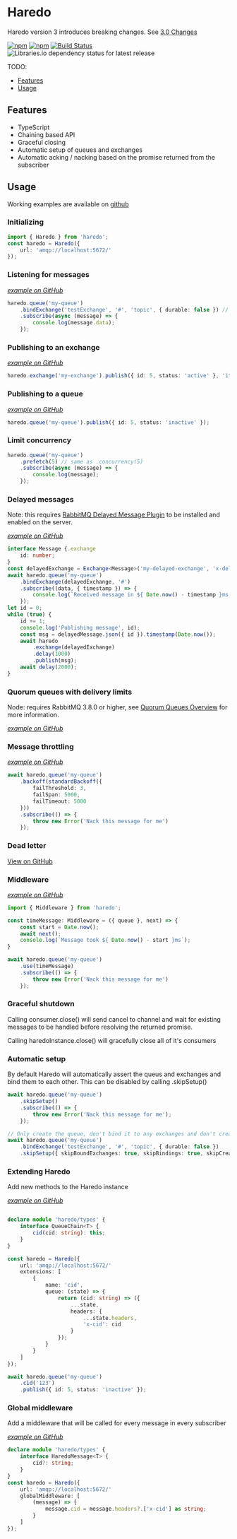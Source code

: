 # Haredo

<Warning>Haredo version 3 introduces breaking changes. See [3.0 Changes](Changes-3.0.md)</Warning>

[![npm](https://img.shields.io/npm/v/haredo.svg)](https://www.npmjs.com/package/haredo)
[![npm](https://img.shields.io/npm/dw/haredo.svg)](https://www.npmjs.com/package/haredo)
[![Build Status](https://travis-ci.com/KristjanTammekivi/Haredo.svg?token=5sH57fp4gyjYbXpM9ZY9&branch=master)](https://travis-ci.com/KristjanTammekivi/Haredo)
![Libraries.io dependency status for latest release](https://img.shields.io/librariesio/release/npm/haredo)

TODO:

- [Features](#features)
- [Usage](#usage)

## Features

 - TypeScript
 - Chaining based API
 - Graceful closing
 - Automatic setup of queues and exchanges
 - Automatic acking / nacking based on the promise returned from the subscriber

## Usage

Working examples are available on [github](https://github.com/KristjanTammekivi/Haredo/tree/master/src/examples)

### Initializing

```typescript
import { Haredo } from 'haredo';
const haredo = Haredo({
    url: 'amqp://localhost:5672/'
});
```

### Listening for messages

_[example on GitHub](https://github.com/KristjanTammekivi/Haredo/blob/master/src/examples/routing.ts)_

```typescript
haredo.queue('my-queue')
    .bindExchange('testExchange', '#', 'topic', { durable: false }) // Can be omitted if you don't want to bind the queue to an exchange right now
    .subscribe(async (message) => {
        console.log(message.data);
    });
```

### Publishing to an exchange

_[example on GitHub](https://github.com/KristjanTammekivi/Haredo/blob/master/src/examples/routing.ts)_

```typescript
haredo.exchange('my-exchange').publish({ id: 5, status: 'active' }, 'item.created');
```

### Publishing to a queue

_[example on GitHub](https://github.com/KristjanTammekivi/Haredo/blob/master/src/examples/simple.ts)_

```typescript
haredo.queue('my-queue').publish({ id: 5, status: 'inactive' });
```

### Limit concurrency

```typescript
haredo.queue('my-queue')
    .prefetch(5) // same as .concurrency(5)
    .subscribe(async (message) => {
        console.log(message);
    });
```

### Delayed messages

Note: this requires [RabbitMQ Delayed Message Plugin](https://github.com/rabbitmq/rabbitmq-delayed-message-exchange) to be installed and enabled on the server.

_[example on GitHub](https://github.com/KristjanTammekivi/Haredo/blob/master/src/examples/delayed-exchange.ts)_

```typescript
interface Message {.exchange
    id: number;
}
const delayedExchange = Exchange<Message>('my-delayed-exchange', 'x-delayed-message').delayed('topic');
await haredo.queue('my-queue')
    .bindExchange(delayedExchange, '#')
    .subscribe((data, { timestamp }) => {
        console.log(`Received message in ${ Date.now() - timestamp }ms id:${ data.id } `);
    });
let id = 0;
while (true) {
    id += 1;
    console.log('Publishing message', id);
    const msg = delayedMessage.json({ id }).timestamp(Date.now());
    await haredo
        .exchange(delayedExchange)
        .delay(1000)
        .publish(msg);
    await delay(2000);
}
```

### Quorum queues with delivery limits

Node: requires RabbitMQ 3.8.0 or higher, see [Quorum Queues Overview](https://www.rabbitmq.com/quorum-queues.html) for more information.

_[example on GitHub](https://github.com/KristjanTammekivi/Haredo/blob/master/src/examples/quorum.ts)_

### Message throttling

_[example on GitHub](https://github.com/KristjanTammekivi/Haredo/blob/master/src/examples/backoff.ts)_

```typescript
await haredo.queue('my-queue')
    .backoff(standardBackoff({
        failThreshold: 3,
        failSpan: 5000,
        failTimeout: 5000
    }))
    .subscribe(() => {
        throw new Error('Nack this message for me')
    });
```

### Dead letter

[View on GitHub](https://github.com/KristjanTammekivi/Haredo/blob/master/src/examples/dead-letter-exchange.ts)

### Middleware

_[example on GitHub](https://github.com/KristjanTammekivi/Haredo/blob/master/src/examples/middleware.ts)_

```typescript
import { Middleware } from 'haredo';

const timeMessage: Middleware = ({ queue }, next) => {
    const start = Date.now();
    await next();
    console.log(`Message took ${ Date.now() - start }ms`);
}

await haredo.queue('my-queue')
    .use(timeMessage)
    .subscribe(() => {
        throw new Error('Nack this message for me')
    });
```

### Graceful shutdown

Calling consumer.close() will send cancel to channel and wait for existing messages to be handled before resolving the returned promise.

Calling haredoInstance.close() will gracefully close all of it's consumers

### Automatic setup

By default Haredo will automatically assert the queus and exchanges and bind them
to each other. This can be disabled by calling .skipSetup()

```typescript
await haredo.queue('my-queue')
    .skipSetup()
    .subscribe(() => {
        throw new Error('Nack this message for me');
    });

// Only create the queue, don't bind it to any exchanges and don't create any exchanges
await haredo.queue('my-queue')
    .bindExchange('testExchange', '#', 'topic', { durable: false })
    .skipSetup({ skipBoundExchanges: true, skipBindings: true, skipCreate: false });

```

### Extending Haredo

Add new methods to the Haredo instance

_[example on GitHub](https://github.com/KristjanTammekivi/Haredo/blob/master/src/examples/extensions.ts)_

```typescript

declare module 'haredo/types' {
    interface QueueChain<T> {
        cid(cid: string): this;
    }
}

const haredo = Haredo({
    url: 'amqp://localhost:5672/'
    extensions: [
        {
            name: 'cid',
            queue: (state) => {
                return (cid: string) => ({
                    ...state,
                    headers: {
                        ...state.headers,
                        'x-cid': cid
                    }
                });
            }
        }
    ]
});

await haredo.queue('my-queue')
    .cid('123')
    .publish({ id: 5, status: 'inactive' });
```

### Global middleware

Add a middleware that will be called for every message in every subscriber

_[example on GitHub](https://github.com/KristjanTammekivi/Haredo/blob/master/src/examples/extensions.ts)_

```typescript
declare module 'haredo/types' {
    interface HaredoMessage<T> {
        cid?: string;
    }
}
const haredo = Haredo({
    url: 'amqp://localhost:5672/'
    globalMiddleware: [
        (message) => {
            message.cid = message.headers?.['x-cid'] as string;
        }
    ]
});
```